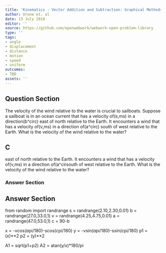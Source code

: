 ```yaml
---
title: 'Kinematics - Vector Addition and Subtraction: Graphical Methods'
author: Urone et. al
date: 13 July 2018
editor: ''
source: https://github.com/openwebwork/webwork-open-problem-library
type: ''
tags:
- angle
- displacement
- distance
- motion
- speed
- uniform
outcomes:
- TBD
assets: ''
---
```


## Question Section 

The velocity of the wind relative to the water is crucial to sailboats. Suppose a sailboat is in an ocean current that has a velocity of(s,ms) in a direction(b^circ) east of north relative to the Earth. It encounters a wind that has a velocity of(v,ms) in a direction of(a^circ) south of west relative to the Earth. What is the velocity of the wind relative to the water?
## C
east of north relative to the Earth. It encounters a wind that has a velocity of(v,ms) in a direction of(a^cirsouth of west relative to the Earth. What is the velocity of the wind relative to the water?
### Answer Section


## Answer Section

from random import randrange
s = randrange(2.10,2.30,0.01)
b = randrange(27.0,33.0,1)
v = randrange(4.25,4.75,0.01)
a = randrange(47.0,53.0,1)
c = 90-b

x = -v*cos(a*pi/180)-s*cos(c*pi/180)
y = -v*sin(a*pi/180)-s*sin(c*pi/180)
p1 = (x)**2
p2 = (y)**2

A1 = sqrt(p1+p2)
A2 = atan(y/x)*180/pi